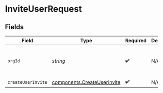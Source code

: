 # InviteUserRequest


## Fields

| Field                                                                      | Type                                                                       | Required                                                                   | Description                                                                | Example                                                                    |
| -------------------------------------------------------------------------- | -------------------------------------------------------------------------- | -------------------------------------------------------------------------- | -------------------------------------------------------------------------- | -------------------------------------------------------------------------- |
| `orgId`                                                                    | *string*                                                                   | :heavy_check_mark:                                                         | N/A                                                                        | org-6f706e83-0ec1-437a-9a46-7d4281eb2f39                                   |
| `createUserInvite`                                                         | [components.CreateUserInvite](../../models/components/createuserinvite.md) | :heavy_check_mark:                                                         | N/A                                                                        |                                                                            |